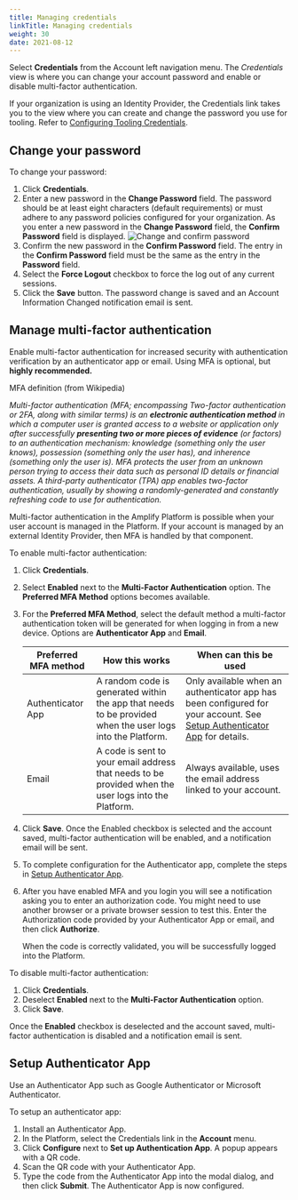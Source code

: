 ```yaml
---
title: Managing credentials
linkTitle: Managing credentials
weight: 30
date: 2021-08-12
---
```

Select **Credentials** from the Account left navigation menu. The *Credentials* view is where you can change your account password and enable or disable multi-factor authentication.

If your organization is using an Identity Provider, the Credentials link takes you to the view where you can create and change the password you use for tooling. Refer to [Configuring Tooling Credentials](/docs/management_guide/configuring_and_managing_identity_providers/configuring_tooling_credentials).

## Change your password

To change your password:

1. Click **Credentials**.
2. Enter a new password in the **Change Password** field. The password should be at least eight characters (default requirements) or must adhere to any password policies configured for your organization. As you enter a new password in the **Change Password** field, the **Confirm Password** field is displayed.
    ![Change and confirm password](/Images/change_password_latest.png)
3. Confirm the new password in the **Confirm Password** field. The entry in the **Confirm Password** field must be the same as the entry in the **Password** field.
4. Select the **Force Logout** checkbox to force the log out of any current sessions.
5. Click the **Save** button. The password change is saved and an Account Information Changed notification email is sent.

## Manage multi-factor authentication

Enable multi-factor authentication for increased security with authentication verification by an authenticator app or email. Using MFA is optional, but **highly recommended.**

MFA definition (from Wikipedia)

*Multi-factor authentication (MFA; encompassing Two-factor authentication or 2FA, along with similar terms) is an  **electronic authentication method** in which a computer user is granted access to a website or application only after successfully  **presenting two or more pieces of evidence** (or factors) to an authentication mechanism: knowledge (something only the user knows), possession (something only the user has), and inherence (something only the user is). MFA protects the user from an unknown person trying to access their data such as personal ID details or financial assets. A third-party authenticator (TPA) app enables two-factor authentication, usually by showing a randomly-generated and constantly refreshing code to use for authentication.*

Multi-factor authentication in the Amplify Platform is possible when your user account is managed in the Platform. If your account is managed by an external Identity Provider, then MFA is handled by that component.

To enable multi-factor authentication:

1. Click **Credentials**.
2. Select **Enabled** next to the **Multi-Factor Authentication** option. The **Preferred MFA Method** options becomes available.
3. For the **Preferred MFA Method**, select the default method a multi-factor authentication token will be generated for when logging in from a new device. Options are **Authenticator App** and **Email**.

    | Preferred MFA method | How this works | When can this be used |
    | ---| --- | --- |
    | Authenticator App | A random code is generated within the app that needs to be provided when the user logs into the Platform. | Only available when an authenticator app has been configured for your account. See [Setup Authenticator App](#setup-authenticator-app) for details. |
    | Email | A code is sent to your email address that needs to be provided when the user logs into the Platform. | Always available, uses the email address linked to your account. |

4. Click **Save**. Once the Enabled checkbox is selected and the account saved, multi-factor authentication will be enabled, and a notification email will be sent.

5. To complete configuration for the Authenticator app, complete the steps in [Setup Authenticator App](#setup-authenticator-app).
6. After you have enabled MFA and you login you will see a notification asking you to enter an authorization code. You might need to use another browser or a private browser session to test this. Enter the Authorization code provided by your Authenticator App or email, and then click **Authorize**.

    When the code is correctly validated, you will be successfully logged into the Platform.

To disable multi-factor authentication:

1. Click **Credentials**.
2. Deselect **Enabled** next to the **Multi-Factor Authentication** option.
3. Click **Save**.

Once the **Enabled** checkbox is deselected and the account saved, multi-factor authentication is disabled and a notification email is sent.

## Setup Authenticator App

Use an Authenticator App such as Google Authenticator or Microsoft Authenticator.

To setup an authenticator app:

1. Install an Authenticator App.
2. In the Platform, select the Credentials link in the **Account** menu.
3. Click **Configure** next to **Set up Authentication App**. A popup appears with a QR code.
4. Scan the QR code with your Authenticator App.
5. Type the code from the Authenticator App into the modal dialog, and then click **Submit**. The Authenticator App is now configured.